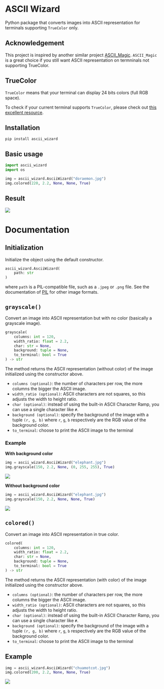 # ASCII Wizard

Python package that converts images into ASCII representation for terminals supporting `TrueColor` only.

## Acknowledgement
This project is inspired by another similar project [ASCII_Magic](https://github.com/LeandroBarone/python-ascii_magic). `ASCII_Magic` is a great choice if you still want ASCII representation on termninals not supporting TrueColor.

## TrueColor
`TrueColor` means that your terminal can display 24 bits colors (full RGB space). 

To check if your current terminal supports `TrueColor`, please check out [this excellent resource](https://github.com/termstandard/colors).

## Installation

```
pip install ascii_wizard
```

## Basic usage

```Python
import ascii_wizard 
import os 

img = ascii_wizard.AsciiWizard("doraemon.jpg")
img.colored(220, 2.2, None, None, True)
```

## Result
![](https://github.com/IceWizard4902/ascii_wizard/raw/main/example_doraemon.PNG)

# Documentation

## Initialization

Initialize the object using the default constructor.

```Python
ascii_wizard.AsciiWizard(
    path: str
)
```

where `path` is a PIL-compatible file, such as a `.jpeg` or `.png` file. See the documentation of [PIL](https://pillow.readthedocs.io/en/stable/) for other image formats.

## `grayscale()`

Convert an image into ASCII representation but with no color (basically a grayscale image).

```Python
grayscale(
    columns: int = 120, 
    width_ratio: float = 2.2,
    char: str = None,
    background: tuple = None,
    to_terminal: bool = True
) -> str
```
The method returns the ASCII representation (without color) of the image initialized using the constructor above.
- `columns (optional)`: the number of characters per row, the more columns the bigger the ASCII image.
- `width_ratio (optional)`: ASCII characters are not squares, so this adjusts the width to height ratio.
- `char (optional)`: instead of using the built-in ASCII Character Ramp, you can use a single character like `#`.
- `background (optional)`: specify the background of the image with a tuple `(r, g, b)` where `r`, `g`, `b` respectively are the RGB value of the background color.
- `to_terminal`: choose to print the ASCII image to the terminal

### Example 
**With background color**
```Python
img = ascii_wizard.AsciiWizard("elephant.jpg")
img.grayscale(150, 2.2, None, (0, 255, 255), True)
```
![](https://github.com/IceWizard4902/ascii_wizard/raw/main/example_elephant_blue.PNG)

**Without background color**
```Python
img = ascii_wizard.AsciiWizard("elephant.jpg")
img.grayscale(150, 2.2, None, None, True)
```
![](https://github.com/IceWizard4902/ascii_wizard/raw/main/example_elephant_grey.PNG)


## `colored()`

Convert an image into ASCII representation in true color. 
```Python
colored(
    columns: int = 120, 
    width_ratio: float = 2.2,
    char: str = None,
    background: tuple = None,
    to_terminal: bool = True
) -> str
```
The method returns the ASCII representation (with color) of the image initialized using the constructor above.
- `columns (optional)`: the number of characters per row, the more columns the bigger the ASCII image.
- `width_ratio (optional)`: ASCII characters are not squares, so this adjusts the width to height ratio.
- `char (optional)`: instead of using the built-in ASCII Character Ramp, you can use a single character like `#`.
- `background (optional)`: specify the background of the image with a tuple `(r, g, b)` where `r`, `g`, `b` respectively are the RGB value of the background color.
- `to_terminal`: choose to print the ASCII image to the terminal
  
## Example
```Python
img = ascii_wizard.AsciiWizard("chuamotcot.jpg")
img.colored(200, 2.2, None, None, True)
```
![](https://github.com/IceWizard4902/ascii_wizard/raw/main/example_chuamotcot.PNG)